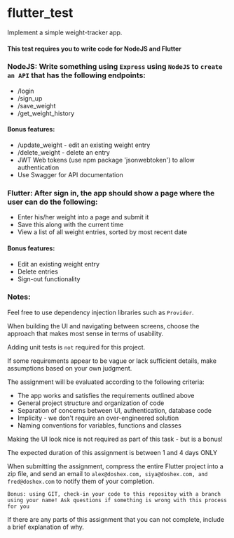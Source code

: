 # flutter_test

Implement a simple weight-tracker app.

#### This test requires you to write code for NodeJS and Flutter

### NodeJS: Write something using `Express` using `NodeJS` to `create an API` that has the following endpoints:

- /login
- /sign_up
- /save_weight
- /get_weight_history

#### Bonus features:

- /update_weight - edit an existing weight entry
- /delete_weight - delete an entry
- JWT Web tokens (use npm package 'jsonwebtoken') to allow authentication
- Use Swagger for API documentation

### Flutter: After sign in, the app should show a page where the user can do the following:

- Enter his/her weight into a page and submit it
- Save this along with the current time
- View a list of all weight entries, sorted by most recent date

#### Bonus features:

- Edit an existing weight entry
- Delete entries
- Sign-out functionality

### Notes:

Feel free to use dependency injection libraries such as `Provider`.

When building the UI and navigating between screens, choose the approach that makes most sense in terms of usability.

Adding unit tests is `not` required for this project.

If some requirements appear to be vague or lack sufficient details, make assumptions based on your own judgment.

The assignment will be evaluated according to the following criteria:

- The app works and satisfies the requirements outlined above
- General project structure and organization of code
- Separation of concerns between UI, authentication, database code
- Implicity - we don't require an over-engineered solution
- Naming conventions for variables, functions and classes

Making the UI look nice is not required as part of this task - but is a bonus!

The expected duration of this assignment is between 1 and 4 days ONLY

When submitting the assignment, compress the entire Flutter project into a zip file, and send an email to `alex@doshex.com, siya@doshex.com, and fred@doshex.com` to notify them of your completion.

`Bonus: using GIT, check-in your code to this repositoy with a branch using your name! Ask questions if something is wrong with this process for you`

If there are any parts of this assignment that you can not complete, include a brief explanation of why.

